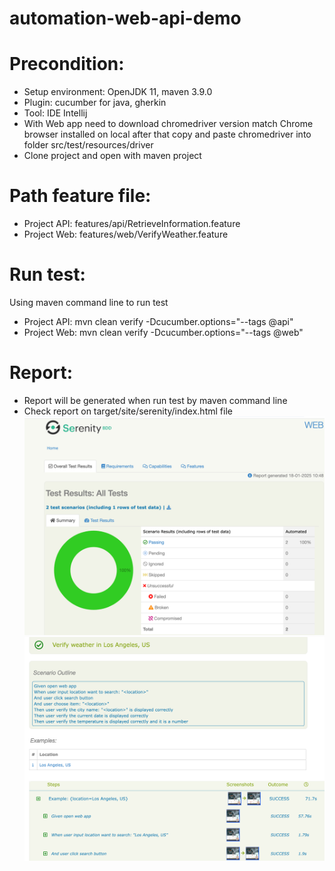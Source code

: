 # automation-web-api-demo
# Precondition:
- Setup environment: OpenJDK 11, maven 3.9.0
- Plugin: cucumber for java, gherkin
- Tool: IDE Intellij
- With Web app need to download chromedriver version match Chrome browser installed on local after that copy and paste chromedriver into folder src/test/resources/driver
- Clone project and open with maven project

# Path feature file:
- Project API: features/api/RetrieveInformation.feature
- Project Web: features/web/VerifyWeather.feature

# Run test:
Using maven command line to run test
- Project API:
  mvn clean verify -Dcucumber.options="--tags @api"
- Project Web:
  mvn clean verify -Dcucumber.options="--tags @web"

# Report:
- Report will be generated when run test by maven command line
- Check report on target/site/serenity/index.html file
  ![img.png](img.png)
  ![img_1.png](img_1.png)